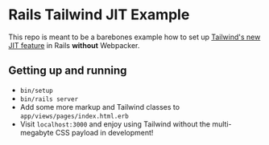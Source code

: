 # Rails Tailwind JIT Example

This repo is meant to be a barebones example how to set up [Tailwind's new JIT feature](https://github.com/tailwindlabs/tailwindcss-jit) in Rails **without** Webpacker.

## Getting up and running

- `bin/setup`
- `bin/rails server`
- Add some more markup and Tailwind classes to `app/views/pages/index.html.erb`
- Visit `localhost:3000` and enjoy using Tailwind without the multi-megabyte CSS payload in development!